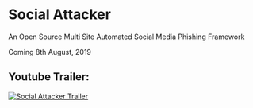 # Social Attacker
An Open Source Multi Site Automated Social Media Phishing Framework

Coming 8th August, 2019

## Youtube Trailer:

[![Social Attacker Trailer](https://i.imgur.com/s6rPhgK.jpg)](https://youtu.be/-93fTjuW7YI "Social Attacker Trailer")
